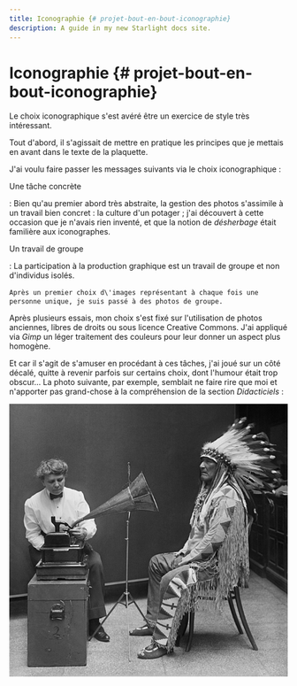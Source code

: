 ```yaml
---
title: Iconographie {# projet-bout-en-bout-iconographie}
description: A guide in my new Starlight docs site.
---
```

# Iconographie {# projet-bout-en-bout-iconographie}

Le choix iconographique s\'est avéré être un exercice de style très
intéressant.

Tout d\'abord, il s\'agissait de mettre en pratique les principes que je
mettais en avant dans le texte de la plaquette.

J\'ai voulu faire passer les messages suivants via le choix
iconographique :

Une tâche concrète

:   Bien qu\'au premier abord très abstraite, la gestion des photos
    s\'assimile à un travail bien concret : la culture d\'un potager ;
    j\'ai découvert à cette occasion que je n\'avais rien inventé, et
    que la notion de *désherbage* était familière aux iconographes.

Un travail de groupe

:   La participation à la production graphique est un travail de groupe
    et non d\'individus isolés.

    Après un premier choix d\'images représentant à chaque fois une
    personne unique, je suis passé à des photos de groupe.

Après plusieurs essais, mon choix s\'est fixé sur l\'utilisation de
photos anciennes, libres de droits ou sous licence Creative Commons.
J\'ai appliqué via *Gimp* un léger traitement des couleurs pour leur
donner un aspect plus homogène.

Et car il s\'agit de s\'amuser en procédant à ces tâches, j\'ai joué sur
un côté décalé, quitte à revenir parfois sur certains choix, dont
l\'humour était trop obscur... La photo suivante, par exemple, semblait
ne faire rire que moi et n\'apporter pas grand-chose à la compréhension
de la section *Didacticiels* :

![](graphics/Frances_Densmore_recording_Mountain_Chief2.jpg)

